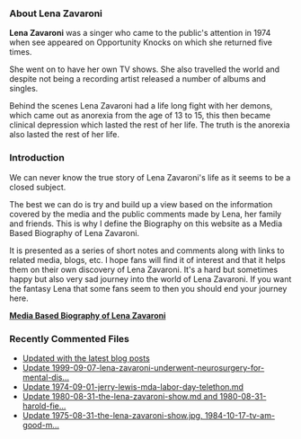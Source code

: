 ### About Lena Zavaroni

<p><strong>Lena Zavaroni</strong> was a singer who came to the public's attention in 1974 when see appeared on Opportunity Knocks on which she returned five times.</p>

<p>She went on to have her own TV shows. She also travelled the world and despite not being a recording artist released a number of albums and singles.</p>

<p>Behind the scenes Lena Zavaroni had a life long fight with her demons, which came out as anorexia from the age of 13 to 15, this then became clinical depression which lasted the rest of her life. The truth is the anorexia also lasted the rest of her life.</p>

### Introduction

<p>We can never know the true story of Lena Zavaroni's life as it seems to be a closed subject.</p>

<p>The best we can do is try and build up a view based on the information covered by the media and the public comments made by Lena, her family and friends. This is why I define the Biography on this website as a Media Based Biography of Lena Zavaroni.</p>

<p>It is presented as a series of short notes and comments along with links to related media, blogs, etc. I hope fans will find it of interest and that it helps them on their own discovery of Lena Zavaroni. It's a hard but sometimes happy but also very sad journey into the world of Lena Zavaroni. If you want the fantasy Lena that some fans seem to then you should end your journey here.</p>

<a href="https://fanzoflenazavaroni.github.io/1963-11-04-lena-zavaroni/"><strong>Media Based Biography of Lena Zavaroni</strong></a>

### Recently Commented Files

<!-- BLOG-POST-LIST:START -->
- [Updated with the latest blog posts](https://github.com/FanzOfLenaZavaroni/fanzoflenazavaroni.github.io/commit/a5e54e2402663b6e8b346852a4c383a5ae7e6b51)
- [Update 1999-09-07-lena-zavaroni-underwent-neurosurgery-for-mental-dis…](https://github.com/FanzOfLenaZavaroni/fanzoflenazavaroni.github.io/commit/3b2264f86794854cd49174576b1cbc0bf3fbf199)
- [Update 1974-09-01-jerry-lewis-mda-labor-day-telethon.md](https://github.com/FanzOfLenaZavaroni/fanzoflenazavaroni.github.io/commit/93d74490713752425b89740925777a4f5b92ce67)
- [Update 1980-08-31-the-lena-zavaroni-show.md and 1980-08-31-harold-fie…](https://github.com/FanzOfLenaZavaroni/fanzoflenazavaroni.github.io/commit/469136267c2ba3ae71faf7b4fd6eec5bb9eea6b8)
- [Update 1975-08-31-the-lena-zavaroni-show.jpg, 1984-10-17-tv-am-good-m…](https://github.com/FanzOfLenaZavaroni/fanzoflenazavaroni.github.io/commit/30854e7996bd667643982ad9d9d5eb5b06d242c0)
<!-- BLOG-POST-LIST:END -->
